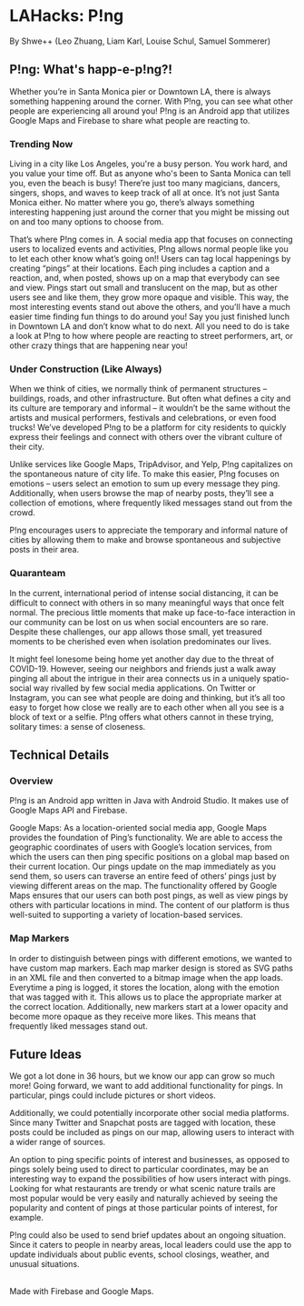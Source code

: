 # LAHacks: P!ng

By Shwe++
(Leo Zhuang, Liam Karl, Louise Schul, Samuel Sommerer)

## P!ng: What's happ-e-p!ng?!

Whether you’re in Santa Monica pier or Downtown LA, there is always something happening around the corner. With P!ng, you can see what other people are experiencing all around you! P!ng is an Android app that utilizes Google Maps and Firebase to share what people are reacting to. 

### Trending Now

Living in a city like Los Angeles, you're a busy person. You work hard, and you value your time off. But as anyone who's been to Santa Monica can tell you, even the beach is busy! There’re just too many magicians, dancers, singers, shops, and waves to keep track of all at once. It’s not just Santa Monica either. No matter where you go, there’s always something interesting happening just around the corner that you might be missing out on and too many options to choose from.

That’s where P!ng comes in. A social media app that focuses on connecting users to localized events and activities, P!ng allows normal people like you to let each other know what’s going on!! Users can tag local happenings by creating “pings” at their locations. Each ping includes a caption and a reaction, and, when posted, shows up on a map that everybody can see and view. Pings start out small and translucent on the map, but as other users see and like them, they grow more opaque and visible. This way, the most interesting events stand out above the others, and you’ll have a much easier time finding fun things to do around you! Say you just finished lunch in Downtown LA and don’t know what to do next. All you need to do is take a look at P!ng to how where people are reacting to street performers, art, or other crazy things that are happening near you!

### Under Construction (Like Always)

When we think of cities, we normally think of permanent structures – buildings, roads, and other infrastructure. But often what defines a city and its culture are temporary and informal – it wouldn’t be the same without the artists and musical performers, festivals and celebrations, or even food trucks! We’ve developed P!ng to be a platform for city residents to quickly express their feelings and connect with others over the vibrant culture of their city.

Unlike services like Google Maps, TripAdvisor, and Yelp, P!ng capitalizes on the spontaneous nature of city life. To make this easier, P!ng focuses on emotions – users select an emotion to sum up every message they ping. Additionally, when users browse the map of nearby posts, they’ll see a collection of emotions, where frequently liked messages stand out from the crowd. 

P!ng encourages users to appreciate the temporary and informal nature of cities by allowing them to make and browse spontaneous and subjective posts in their area.

### Quaranteam

In the current, international period of intense social distancing, it can be difficult to connect with others in so many meaningful ways that once felt normal. The precious little moments that make up face-to-face interaction in our community can be lost on us when social encounters are so rare. Despite these challenges, our app allows those small, yet treasured moments to be cherished even when isolation predominates our lives. 

It might feel lonesome being home yet another day due to the threat of COVID-19. However, seeing our neighbors and friends just a walk away pinging all about the intrigue in their area connects us in a uniquely spatio-social way rivalled by few social media applications. On Twitter or Instagram, you can see what people are doing and thinking, but it’s all too easy to forget how close we really are to each other when all you see is a block of text or a selfie. P!ng offers what others cannot in these trying, solitary times: a sense of closeness.

## Technical Details

### Overview

P!ng is an Android app written in Java with Android Studio. It makes use of Google Maps API and Firebase.

Google Maps: As a location-oriented social media app, Google Maps provides the foundation of Ping’s functionality. We are able to access the geographic coordinates of users with Google’s location services, from which the users can then ping specific positions on a global map based on their current location. Our pings update on the map immediately as you send them, so users can traverse an entire feed of others’ pings just by viewing different areas on the map. The functionality offered by Google Maps ensures that our users can both post pings, as well as view pings by others with particular locations in mind. The content of our platform is thus well-suited to supporting a variety of location-based services.

### Map Markers

In order to distinguish between pings with different emotions, we wanted to have custom map markers. Each map marker design is stored as SVG paths in an XML file and then converted to a bitmap image when the app loads. Everytime a ping is logged, it stores the location, along with the emotion that was tagged with it. This allows us to place the appropriate marker at the correct location. Additionally, new markers start at a lower opacity and become more opaque as they receive more likes. This means that frequently liked messages stand out.

## Future Ideas

We got a lot done in 36 hours, but we know our app can grow so much more! Going forward, we want to add additional functionality for pings. In particular, pings could include pictures or short videos.

Additionally, we could potentially incorporate other social media platforms. Since many Twitter and Snapchat posts are tagged with location, these posts could be included as pings on our map, allowing users to interact with a wider range of sources.

An option to ping specific points of interest and businesses, as opposed to pings solely being used to direct to particular coordinates, may be an interesting way to expand the possibilities of how users interact with pings. Looking for what restaurants are trendy or what scenic nature trails are most popular would be very easily and naturally achieved by seeing the popularity and content of pings at those particular points of interest, for example. 

P!ng could also be used to send brief updates about an ongoing situation. Since it caters to people in nearby areas, local leaders could use the app to update individuals about public events, school closings, weather, and unusual situations.

<br/>
Made with Firebase and Google Maps.